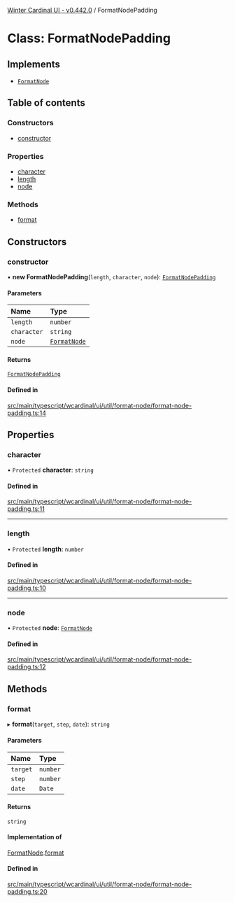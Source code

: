 [Winter Cardinal UI - v0.442.0](../index.md) / FormatNodePadding

# Class: FormatNodePadding

## Implements

- [`FormatNode`](../interfaces/FormatNode.md)

## Table of contents

### Constructors

- [constructor](FormatNodePadding.md#constructor)

### Properties

- [character](FormatNodePadding.md#character)
- [length](FormatNodePadding.md#length)
- [node](FormatNodePadding.md#node)

### Methods

- [format](FormatNodePadding.md#format)

## Constructors

### constructor

• **new FormatNodePadding**(`length`, `character`, `node`): [`FormatNodePadding`](FormatNodePadding.md)

#### Parameters

| Name | Type |
| :------ | :------ |
| `length` | `number` |
| `character` | `string` |
| `node` | [`FormatNode`](../interfaces/FormatNode.md) |

#### Returns

[`FormatNodePadding`](FormatNodePadding.md)

#### Defined in

[src/main/typescript/wcardinal/ui/util/format-node/format-node-padding.ts:14](https://github.com/winter-cardinal/winter-cardinal-ui/blob/v0.442.0/src/main/typescript/wcardinal/ui/util/format-node/format-node-padding.ts#L14)

## Properties

### character

• `Protected` **character**: `string`

#### Defined in

[src/main/typescript/wcardinal/ui/util/format-node/format-node-padding.ts:11](https://github.com/winter-cardinal/winter-cardinal-ui/blob/v0.442.0/src/main/typescript/wcardinal/ui/util/format-node/format-node-padding.ts#L11)

___

### length

• `Protected` **length**: `number`

#### Defined in

[src/main/typescript/wcardinal/ui/util/format-node/format-node-padding.ts:10](https://github.com/winter-cardinal/winter-cardinal-ui/blob/v0.442.0/src/main/typescript/wcardinal/ui/util/format-node/format-node-padding.ts#L10)

___

### node

• `Protected` **node**: [`FormatNode`](../interfaces/FormatNode.md)

#### Defined in

[src/main/typescript/wcardinal/ui/util/format-node/format-node-padding.ts:12](https://github.com/winter-cardinal/winter-cardinal-ui/blob/v0.442.0/src/main/typescript/wcardinal/ui/util/format-node/format-node-padding.ts#L12)

## Methods

### format

▸ **format**(`target`, `step`, `date`): `string`

#### Parameters

| Name | Type |
| :------ | :------ |
| `target` | `number` |
| `step` | `number` |
| `date` | `Date` |

#### Returns

`string`

#### Implementation of

[FormatNode](../interfaces/FormatNode.md).[format](../interfaces/FormatNode.md#format)

#### Defined in

[src/main/typescript/wcardinal/ui/util/format-node/format-node-padding.ts:20](https://github.com/winter-cardinal/winter-cardinal-ui/blob/v0.442.0/src/main/typescript/wcardinal/ui/util/format-node/format-node-padding.ts#L20)
